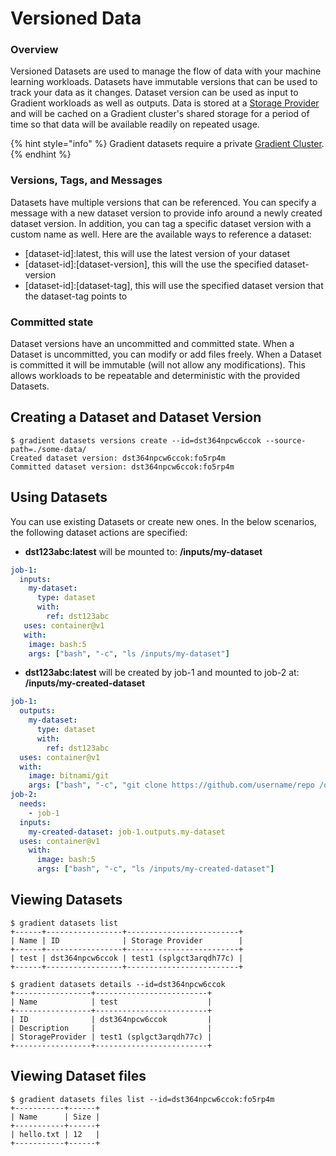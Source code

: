 # Versioned Data

### Overview

Versioned Datasets are used to manage the flow of data with your machine learning workloads. Datasets have immutable versions that can be used to track your data as it changes. Dataset version can be used as input to Gradient workloads as well as outputs. Data is stored at a [Storage Provider](storage-providers.md) and will be cached on a Gradient cluster's shared storage for a period of time so that data will be available readily on repeated usage.

{% hint style="info" %}
Gradient datasets require a private [Gradient Cluster](../../../gradient-private-cloud/about/).
{% endhint %}

### Versions, Tags, and Messages

Datasets have multiple versions that can be referenced. You can specify a message with a new dataset version to provide info around a newly created dataset version. In addition, you can tag a specific dataset version with a custom name as well. Here are the available ways to reference a dataset:

* \[dataset-id\]:latest, this will use the latest version of your dataset
* \[dataset-id\]:\[dataset-version\], this will the use the specified dataset-version
* \[dataset-id\]:\[dataset-tag\], this will use the specified  dataset version that the dataset-tag points to

### Committed state

Dataset versions have an uncommitted and committed state. When a Dataset is uncommitted, you can modify or add files freely. When a Dataset is committed it will be immutable \(will not allow any modifications\). This allows workloads to be repeatable and deterministic with the provided Datasets.

## Creating a Dataset and Dataset Version

```text
$ gradient datasets versions create --id=dst364npcw6ccok --source-path=./some-data/
Created dataset version: dst364npcw6ccok:fo5rp4m
Committed dataset version: dst364npcw6ccok:fo5rp4m
```

## Using Datasets

You can use existing Datasets or create new ones. In the below scenarios, the following dataset actions are specified:

* **dst123abc:latest** will be mounted to: **/inputs/my-dataset**

```yaml
job-1:
  inputs:
    my-dataset:
      type: dataset
      with:
        ref: dst123abc
   uses: container@v1
   with:
    image: bash:5
    args: ["bash", "-c", "ls /inputs/my-dataset"]
```

* **dst123abc:latest** will be created by job-1 and mounted to job-2 at: **/inputs/my-created-dataset**

```yaml
job-1:
  outputs:
    my-dataset:
      type: dataset
      with:
        ref: dst123abc
  uses: container@v1
  with:
    image: bitnami/git
    args: ["bash", "-c", "git clone https://github.com/username/repo /outputs/my-dataset"]
job-2:
  needs:
    - job-1
  inputs:
    my-created-dataset: job-1.outputs.my-dataset
  uses: container@v1
    with:
      image: bash:5
      args: ["bash", "-c", "ls /inputs/my-created-dataset"]
```

## Viewing Datasets

```text
$ gradient datasets list
+------+-----------------+-------------------------+
| Name | ID              | Storage Provider        |
+------+-----------------+-------------------------+
| test | dst364npcw6ccok | test1 (splgct3arqdh77c) |
+------+-----------------+-------------------------+

$ gradient datasets details --id=dst364npcw6ccok
+-----------------+-------------------------+
| Name            | test                    |
+-----------------+-------------------------+
| ID              | dst364npcw6ccok         |
| Description     |                         |
| StorageProvider | test1 (splgct3arqdh77c) |
+-----------------+-------------------------+
```

## Viewing Dataset files

```text
$ gradient datasets files list --id=dst364npcw6ccok:fo5rp4m
+-----------+------+
| Name      | Size |
+-----------+------+
| hello.txt | 12   |
+-----------+------+
```

